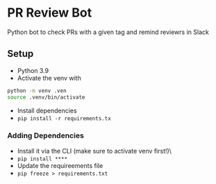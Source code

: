 # PR Review Bot

Python bot to check PRs with a given tag and remind reviewrs in Slack

## Setup

- Python 3.9
- Activate the venv with
```bash
python -m venv .ven
source .venv/bin/activate
```
- Install dependencies
- `pip install -r requirements.tx`

### Adding Dependencies

- Install it via the CLI (make sure to activate venv first!)\
- `pip install ****`
- Update the requireements file
- `pip freeze > requirements.txt`
